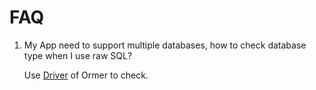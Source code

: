 # FAQ

1. My App need to support multiple databases, how to check database type when I use raw SQL?

	Use [Driver](Models_ORM#driver) of Ormer to check.
